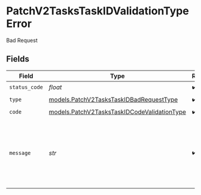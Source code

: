# PatchV2TasksTaskIDValidationTypeError

Bad Request


## Fields

| Field                                                                                            | Type                                                                                             | Required                                                                                         | Description                                                                                      | Example                                                                                          |
| ------------------------------------------------------------------------------------------------ | ------------------------------------------------------------------------------------------------ | ------------------------------------------------------------------------------------------------ | ------------------------------------------------------------------------------------------------ | ------------------------------------------------------------------------------------------------ |
| `status_code`                                                                                    | *float*                                                                                          | :heavy_check_mark:                                                                               | N/A                                                                                              |                                                                                                  |
| `type`                                                                                           | [models.PatchV2TasksTaskIDBadRequestType](../models/patchv2taskstaskidbadrequesttype.md)         | :heavy_check_mark:                                                                               | N/A                                                                                              |                                                                                                  |
| `code`                                                                                           | [models.PatchV2TasksTaskIDCodeValidationType](../models/patchv2taskstaskidcodevalidationtype.md) | :heavy_check_mark:                                                                               | N/A                                                                                              |                                                                                                  |
| `message`                                                                                        | *str*                                                                                            | :heavy_check_mark:                                                                               | N/A                                                                                              | Only standard or custom object records can be linked to.                                         |